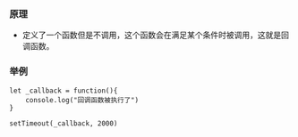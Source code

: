 ### 原理
- 定义了一个函数但是不调用，这个函数会在满足某个条件时被调用，这就是回调函数。

### 举例
```
let _callback = function(){
    console.log("回调函数被执行了")
}

setTimeout(_callback, 2000)
```